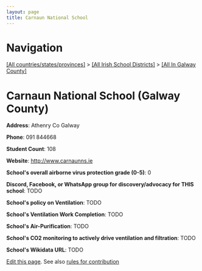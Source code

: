 ```yaml
---
layout: page
title: Carnaun National School
---
```

# Navigation

[[All countries/states/provinces]](../../..) > [[All Irish School Districts]](../..) > [[All In Galway County]](..)

# Carnaun National School (Galway County)

**Address**: Athenry Co Galway

**Phone**: 091 844668

**Student Count**: 108

**Website**: <http://www.carnaunns.ie>

**School's overall airborne virus protection grade (0-5)**: 0

**Discord, Facebook, or WhatsApp group for discovery/advocacy for THIS school**: TODO

**School's policy on Ventilation**: TODO

**School's Ventilation Work Completion**: TODO

**School's Air-Purification**: TODO

**School's CO2 monitoring to actively drive ventilation and filtration**: TODO

**School's Wikidata URL**: TODO


[Edit this page](https://github.com/ventilate-schools/Ireland/edit/main/./Galway_County/Carnaun_National_School.md). See also [rules for contribution](../../../contribution-rules/)